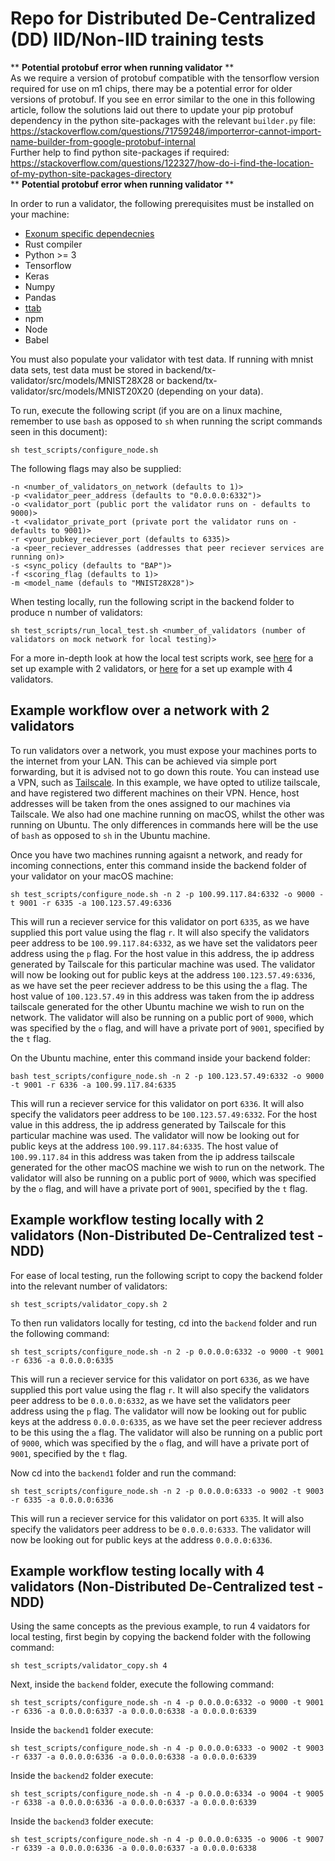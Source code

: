 # Repo for Distributed De-Centralized (DD) IID/Non-IID training tests

** **Potential protobuf error when running validator** ** <br>
As we require a version of protobuf compatible with the tensorflow version required for use on m1 chips, there may be a potential error for older versions of protobuf. If you see en error similar to the one in this following article, follow the solutions laid out there to update your pip protobuf dependency in the python site-packages with the relevant `builder.py` file:
https://stackoverflow.com/questions/71759248/importerror-cannot-import-name-builder-from-google-protobuf-internal
<br>Further help to find python site-packages if required:
https://stackoverflow.com/questions/122327/how-do-i-find-the-location-of-my-python-site-packages-directory <br>
** **Potential protobuf error when running validator** **

In order to run a validator, the following prerequisites must be installed on your machine:

* [Exonum specific dependecnies](https://exonum.com/doc/version/latest/get-started/install/)
* Rust compiler
* Python >= 3
* Tensorflow
* Keras
* Numpy
* Pandas
* [ttab](https://www.npmjs.com/package/ttab)
* npm
* Node
* Babel

You must also populate your validator with test data. If running with mnist data sets, test data must be stored in backend/tx-validator/src/models/MNIST28X28 or backend/tx-validator/src/models/MNIST20X20 (depending on your data). 


To run, execute the following script (if you are on a linux machine, remember to use `bash` as opposed to `sh` when running the script commands seen in this document):

```
sh test_scripts/configure_node.sh 
```

The following flags may also be supplied:

```
-n <number_of_validators_on_network (defaults to 1)> 
-p <validator_peer_address (defaults to "0.0.0.0:6332")>
-o <validator_port (public port the validator runs on - defaults to 9000)>
-t <validator_private_port (private port the validator runs on - defaults to 9001)>
-r <your_pubkey_reciever_port (defaults to 6335)> 
-a <peer_reciever_addresses (addresses that peer reciever services are running on)>
-s <sync_policy (defaults to "BAP")> 
-f <scoring_flag (defaults to 1)> 
-m <model_name (defauls to "MNIST28X28")>
```

When testing locally, run the following script in the backend folder to produce n number of validators:

```
sh test_scripts/run_local_test.sh <number_of_validators (number of validators on mock network for local testing)>  
```

For a more in-depth look at how the local test scripts work, see [here](#example-workflow-testing-locally-with-2-validators-non-distributed-de-centralized-test---ndd) for a set up example with 2 validators, or [here](#example-workflow-testing-locally-with-4-validators-non-distributed-de-centralized-test---ndd) for a set up example with 4 validators.

## Example workflow over a network with 2 validators

To run validators over a network, you must expose your machines ports to the internet from your LAN. This can be achieved via simple port forwarding, but it is advised not to go down this route. You can instead use a VPN, such as [Tailscale](https://tailscale.com/). In this example, we have opted to utilize tailscale, and have registered two different machines on their VPN. Hence, host addresses will be taken from the ones assigned to our machines via Tailscale. We also had one machine running on macOS, whilst the other was running on Ubuntu. The only differences in commands here will be the use of `bash` as opposed to `sh` in the Ubuntu machine.

Once you have two machines running agaisnt a network, and ready for incoming connections, enter this command inside the backend folder of your validator on your macOS machine:

```
sh test_scripts/configure_node.sh -n 2 -p 100.99.117.84:6332 -o 9000 -t 9001 -r 6335 -a 100.123.57.49:6336
```

This will run a reciever service for this validator on port `6335`, as we have supplied this port value using the flag `r`. It will also specify the validators peer address to be `100.99.117.84:6332`, as we have set the validators peer address using the `p` flag. For the host value in this address, the ip address generated by Tailscale for this particular machine was used.
The validator will now be looking out for public keys at the address `100.123.57.49:6336`, as we have set the peer reciever address to be this using the `a` flag. The host value of `100.123.57.49` in this address was taken from the ip address tailscale generated for the other Ubuntu machine we wish to run on the network. The validator will also be running on a public port of `9000`, which was specified by the `o` flag, and will have a private port of `9001`, specified by the `t` flag.

On the Ubuntu machine, enter this command inside your backend folder:

```
bash test_scripts/configure_node.sh -n 2 -p 100.123.57.49:6332 -o 9000 -t 9001 -r 6336 -a 100.99.117.84:6335
```

This will run a reciever service for this validator on port `6336`. It will also specify the validators peer address to be `100.123.57.49:6332`. For the host value in this address, the ip address generated by Tailscale for this particular machine was used.
The validator will now be looking out for public keys at the address `100.99.117.84:6335`. The host value of `100.99.117.84` in this address was taken from the ip address tailscale generated for the other macOS machine we wish to run on the network. The validator will also be running on a public port of `9000`, which was specified by the `o` flag, and will have a private port of `9001`, specified by the `t` flag.


## Example workflow testing locally with 2 validators (Non-Distributed De-Centralized test - NDD)

For ease of local testing, run the following script to copy the backend folder into the relevant number of validators:

```
sh test_scripts/validator_copy.sh 2
```

To then run validators locally for testing, cd into the `backend` folder and run the following command:

```
sh test_scripts/configure_node.sh -n 2 -p 0.0.0.0:6332 -o 9000 -t 9001 -r 6336 -a 0.0.0.0:6335 
```

This will run a reciever service for this validator on port `6336`, as we have supplied this port value using the flag `r`. It will also specify the validators peer address to be `0.0.0.0:6332`, as we have set the validators peer address using the `p` flag. 
The validator will now be looking out for public keys at the address `0.0.0.0:6335`, as we have set the peer reciever address to be this using the `a` flag. The validator will also be running on a public port of `9000`, which was specified by the `o` flag, and will have a private port of `9001`, specified by the `t` flag.

Now cd into the `backend1` folder and run the command:

```
sh test_scripts/configure_node.sh -n 2 -p 0.0.0.0:6333 -o 9002 -t 9003 -r 6335 -a 0.0.0.0:6336
```

This will run a reciever service for this validator on port `6335`. It will also specify the validators peer address to be `0.0.0.0:6333`. 
The validator will now be looking out for public keys at the address `0.0.0.0:6336`.

## Example workflow testing locally with 4 validators (Non-Distributed De-Centralized test - NDD)

Using the same concepts as the previous example, to run 4 vaidators for local testing, first begin by copying the backend folder with the following command: 

```
sh test_scripts/validator_copy.sh 4
```

Next, inside the `backend` folder, execute the following command:

```
sh test_scripts/configure_node.sh -n 4 -p 0.0.0.0:6332 -o 9000 -t 9001 -r 6336 -a 0.0.0.0:6337 -a 0.0.0.0:6338 -a 0.0.0.0:6339
```

Inside the `backend1` folder execute:

```
sh test_scripts/configure_node.sh -n 4 -p 0.0.0.0:6333 -o 9002 -t 9003 -r 6337 -a 0.0.0.0:6336 -a 0.0.0.0:6338 -a 0.0.0.0:6339
```

Inside the `backend2` folder execute:

```
sh test_scripts/configure_node.sh -n 4 -p 0.0.0.0:6334 -o 9004 -t 9005 -r 6338 -a 0.0.0.0:6336 -a 0.0.0.0:6337 -a 0.0.0.0:6339
```

Inside the `backend3` folder execute:

```
sh test_scripts/configure_node.sh -n 4 -p 0.0.0.0:6335 -o 9006 -t 9007 -r 6339 -a 0.0.0.0:6336 -a 0.0.0.0:6337 -a 0.0.0.0:6338
```
